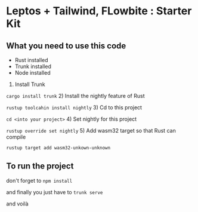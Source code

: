 # Leptos + Tailwind, FLowbite : Starter Kit 

## What you need to use this code
- Rust installed
- Trunk installed
- Node installed

1) Install Trunk

 ```cargo install trunk```
2) Install the nightly feature of Rust

```rustup toolcahin install nightly```
3) Cd to this project

```cd <into your project>```
4) Set nightly for this project

```rustup override set nightly```
5) Add wasm32 target so that Rust can compile

```rustup target add wasm32-unkown-unknown```

## To run the project 
don't forget to 
```npm install```

and finally you just have to 
```trunk serve```

and voilà